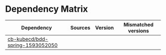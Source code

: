 # Dependency Matrix

Dependency | Sources | Version | Mismatched versions
---------- | ------- | ------- | -------------------
[cb-kubecd/bdd-spring-1593052050](https://github.com/cb-kubecd/bdd-spring-1593052050.git) |  | []() | 
